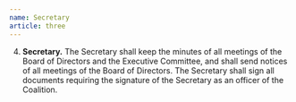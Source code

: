 ```yaml
---
name: Secretary
article: three
---
```


4. **Secretary.** The Secretary shall keep the minutes of all meetings of the Board of Directors and the Executive Committee, and shall send notices of all meetings of the Board of Directors. The Secretary shall sign all documents requiring the signature of the Secretary as an officer of the Coalition.